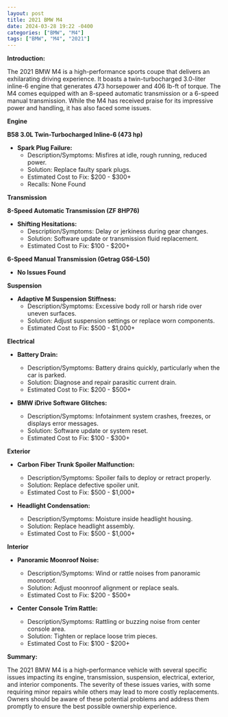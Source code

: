 ```yaml
---
layout: post
title: 2021 BMW M4
date: 2024-03-28 19:22 -0400
categories: ["BMW", "M4"]
tags: ["BMW", "M4", "2021"]
---
```

**Introduction:**

The 2021 BMW M4 is a high-performance sports coupe that delivers an exhilarating driving experience. It boasts a twin-turbocharged 3.0-liter inline-6 engine that generates 473 horsepower and 406 lb-ft of torque. The M4 comes equipped with an 8-speed automatic transmission or a 6-speed manual transmission. While the M4 has received praise for its impressive power and handling, it has also faced some issues.

**Engine**

**B58 3.0L Twin-Turbocharged Inline-6 (473 hp)**

* **Spark Plug Failure:**
    * Description/Symptoms: Misfires at idle, rough running, reduced power.
    * Solution: Replace faulty spark plugs.
    * Estimated Cost to Fix: $200 - $300+
    * Recalls: None Found

**Transmission**

**8-Speed Automatic Transmission (ZF 8HP76)**

* **Shifting Hesitations:**
    * Description/Symptoms: Delay or jerkiness during gear changes.
    * Solution: Software update or transmission fluid replacement.
    * Estimated Cost to Fix: $100 - $200+

**6-Speed Manual Transmission (Getrag GS6-L50)**

* **No Issues Found**

**Suspension**

* **Adaptive M Suspension Stiffness:**
    * Description/Symptoms: Excessive body roll or harsh ride over uneven surfaces.
    * Solution: Adjust suspension settings or replace worn components.
    * Estimated Cost to Fix: $500 - $1,000+

**Electrical**

* **Battery Drain:**
    * Description/Symptoms: Battery drains quickly, particularly when the car is parked.
    * Solution: Diagnose and repair parasitic current drain.
    * Estimated Cost to Fix: $200 - $500+

* **BMW iDrive Software Glitches:**
    * Description/Symptoms: Infotainment system crashes, freezes, or displays error messages.
    * Solution: Software update or system reset.
    * Estimated Cost to Fix: $100 - $300+

**Exterior**

* **Carbon Fiber Trunk Spoiler Malfunction:**
    * Description/Symptoms: Spoiler fails to deploy or retract properly.
    * Solution: Replace defective spoiler unit.
    * Estimated Cost to Fix: $500 - $1,000+

* **Headlight Condensation:**
    * Description/Symptoms: Moisture inside headlight housing.
    * Solution: Replace headlight assembly.
    * Estimated Cost to Fix: $500 - $1,000+

**Interior**

* **Panoramic Moonroof Noise:**
    * Description/Symptoms: Wind or rattle noises from panoramic moonroof.
    * Solution: Adjust moonroof alignment or replace seals.
    * Estimated Cost to Fix: $200 - $500+

* **Center Console Trim Rattle:**
    * Description/Symptoms: Rattling or buzzing noise from center console area.
    * Solution: Tighten or replace loose trim pieces.
    * Estimated Cost to Fix: $100 - $200+

**Summary:**

The 2021 BMW M4 is a high-performance vehicle with several specific issues impacting its engine, transmission, suspension, electrical, exterior, and interior components. The severity of these issues varies, with some requiring minor repairs while others may lead to more costly replacements. Owners should be aware of these potential problems and address them promptly to ensure the best possible ownership experience.
